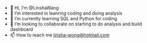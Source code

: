 - 👋 Hi, I’m @LinshaWang
- 👀 I’m interested in leanring coding and doing analysis
- 🌱 I’m currently learning SQL and Python for coding
- 💞️ I’m looking to collaborate on starting to do analysis and build dashboard
- 📫 How to reach me linsha-wong@hotmail.com

<!---
LinshaWang/LinshaWang is a ✨ special ✨ repository because its `README.md` (this file) appears on your GitHub profile.
You can click the Preview link to take a look at your changes.
--->
